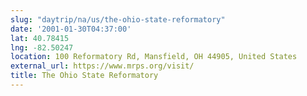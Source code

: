 ```yaml
---
slug: "daytrip/na/us/the-ohio-state-reformatory"
date: '2001-01-30T04:37:00'
lat: 40.78415
lng: -82.50247
location: 100 Reformatory Rd, Mansfield, OH 44905, United States
external_url: https://www.mrps.org/visit/
title: The Ohio State Reformatory
---
```



